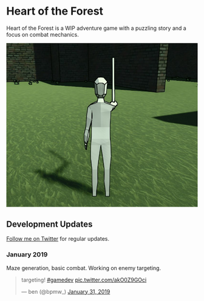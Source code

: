 # Heart of the Forest
Heart of the Forest is a WIP adventure game with a puzzling story and
a focus on combat mechanics.

![placeholder character](../img/ajb6.jpg)

## Development Updates
[Follow me on Twitter](https://twitter.com/bpmw_) for regular updates.

### January 2019
Maze generation, basic combat. Working on enemy targeting.
<blockquote class="twitter-tweet" data-lang="en"><p lang="en" dir="ltr">targeting! <a href="https://twitter.com/hashtag/gamedev?src=hash&amp;ref_src=twsrc%5Etfw">#gamedev</a> <a href="https://t.co/akO0Z9GOci">pic.twitter.com/akO0Z9GOci</a></p>&mdash; ben (@bpmw_) <a href="https://twitter.com/bpmw_/status/1091075956842758145?ref_src=twsrc%5Etfw">January 31, 2019</a></blockquote>
<script async src="https://platform.twitter.com/widgets.js" charset="utf-8"></script>

